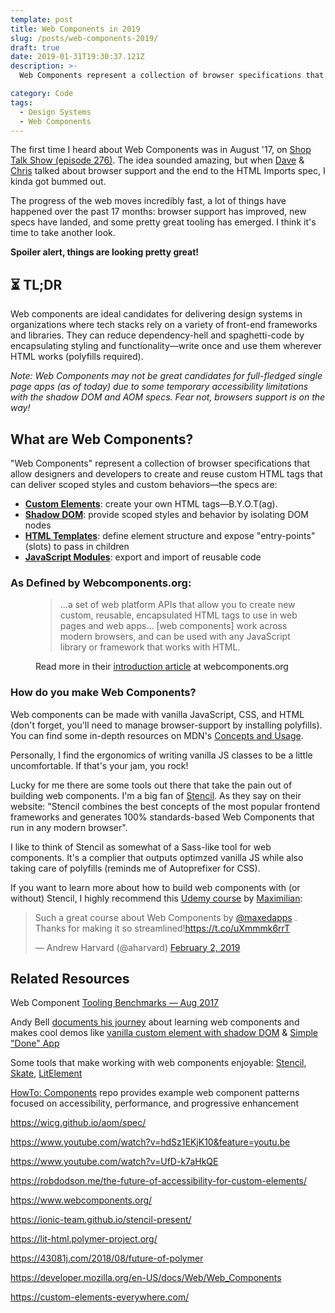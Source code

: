 ```yaml
---
template: post
title: Web Components in 2019
slug: /posts/web-components-2019/
draft: true
date: 2019-01-31T19:30:37.121Z
description: >-
  Web Components represent a collection of browser specifications that allow designers and developers to create and reuse custom HTML tags that can deliver scoped styles and custom behaviors

category: Code
tags:
  - Design Systems
  - Web Components
---
```


The first time I heard about Web Components was in August '17, on [Shop Talk Show (episode 276)](https://shoptalkshow.com/episodes/276-web-components/). The idea sounded amazing, but when [Dave](https://twitter.com/davatron5000) & [Chris](https://twitter.com/chriscoyier) talked about browser support and the end to the HTML Imports spec, I kinda got bummed out.

The progress of the web moves incredibly fast, a lot of things have happened over the past 17 months: browser support has improved, new specs have landed, and some pretty great tooling has emerged. I think it's time to take another look.

**Spoiler alert, things are looking pretty great!**

## ⏳ TL;DR

Web components are ideal candidates for delivering design systems in organizations where tech stacks rely on a variety of front-end frameworks and libraries. They can reduce dependency-hell and spaghetti-code by encapsulating styling and functionality—write once and use them wherever HTML works (polyfills required).

_Note: Web Components may not be great candidates for full-fledged single page apps (as of today) due to some temporary accessibility limitations with the shadow DOM and AOM specs. Fear not, browsers support is on the way!_

## What are Web Components?

"Web Components" represent a collection of browser specifications that allow designers and developers to create and reuse custom HTML tags that can deliver scoped styles and custom behaviors—the specs are:

- [**Custom Elements**](https://developer.mozilla.org/en-US/docs/Web/Web_Components/Using_custom_elements): create your own HTML tags—B.Y.O.T(ag).
- [**Shadow DOM**](https://developer.mozilla.org/en-US/docs/Web/Web_Components/Using_shadow_DOM): provide scoped styles and behavior by isolating DOM nodes
- [**HTML Templates**](https://developer.mozilla.org/en-US/docs/Web/Web_Components/Using_templates_and_slots): define element structure and expose "entry-points" (slots) to pass in children
- [**JavaScript Modules**](https://hacks.mozilla.org/2018/03/es-modules-a-cartoon-deep-dive/): export and import of reusable code

### As Defined by Webcomponents.org:

<figure>
  <blockquote>...a set of web platform APIs that allow you to create new custom, reusable, encapsulated HTML tags to use in web pages and web apps... [web components] work across modern browsers, and can be used with any JavaScript library or framework that works with HTML.</blockquote>
  <figcaption>Read more in their <a href="https://www.webcomponents.org/introduction" target="_blank">introduction article</a> at webcomponents.org</figcaption>
</figure>

### How do you make Web Components?

Web components can be made with vanilla JavaScript, CSS, and HTML (don't forget, you'll need to manage browser-support by installing polyfills). You can find some in-depth resources on MDN's [Concepts and Usage](https://developer.mozilla.org/en-US/docs/Web/Web_Components).

Personally, I find the ergonomics of writing vanilla JS classes to be a little uncomfortable. If that's your jam, you rock!

Lucky for me there are some tools out there that take the pain out of building web components. I'm a big fan of [Stencil](https://stenciljs.com/). As they say on their website: "Stencil combines the best concepts of the most popular frontend frameworks and generates 100% standards-based Web Components that run in any modern browser".

I like to think of Stencil as somewhat of a Sass-like tool for web components. It's a complier that outputs optimzed vanilla JS while also taking care of polyfills (reminds me of Autoprefixer for CSS).

If you want to learn more about how to build web components with (or without) Stencil, I highly recommend this [Udemy course](https://www.udemy.com/web-components-stenciljs-build-custom-html-elements/) by [Maximilian](https://twitter.com/maxedapps):

<blockquote class="twitter-tweet" data-lang="en"><p lang="en" dir="ltr">Such a great course about Web Components by <a href="https://twitter.com/maxedapps?ref_src=twsrc%5Etfw">@maxedapps</a> . Thanks for making it so streamlined!<a href="https://t.co/uXmmmk6rrT">https://t.co/uXmmmk6rrT</a></p>&mdash; Andrew Harvard (@aharvard) <a href="https://twitter.com/aharvard/status/1091746414718271489?ref_src=twsrc%5Etfw">February 2, 2019</a></blockquote>
<script async src="https://platform.twitter.com/widgets.js" charset="utf-8"></script>

## Related Resources

Web Component [Tooling Benchmarks — Aug 2017](https://medium.com/@thangman22/stencil-js-vs-lit-element-vs-vanilla-vs-shadow-dom-vs-vue-js-5d2ade971183)

Andy Bell [documents his journey](https://webcomponents.club/) about learning web components and makes cool demos like [vanilla custom element with shadow DOM](https://codepen.io/andybelldesign/pen/ZREjYg) & [Simple "Done" App](https://codepen.io/hankchizljaw/project/editor/a7eeabf2783faf9dfb447c8652721b2f)

Some tools that make working with web components enjoyable: [Stencil](https://stenciljs.com/), [Skate](https://github.com/skatejs/skatejs), [LitElement](https://github.com/Polymer/lit-element)

[HowTo: Components](https://github.com/GoogleChromeLabs/howto-components) repo provides example web component patterns focused on accessibility, performance, and progressive enhancement

https://wicg.github.io/aom/spec/

https://www.youtube.com/watch?v=hdSz1EKjK10&feature=youtu.be

https://www.youtube.com/watch?v=UfD-k7aHkQE

https://robdodson.me/the-future-of-accessibility-for-custom-elements/

https://www.webcomponents.org/

https://ionic-team.github.io/stencil-present/

https://lit-html.polymer-project.org/

https://43081j.com/2018/08/future-of-polymer

https://developer.mozilla.org/en-US/docs/Web/Web_Components

https://custom-elements-everywhere.com/
